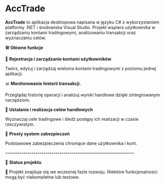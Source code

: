 # AccTrade

**AccTrade** to aplikacja desktopowa napisana w języku C# z wykorzystaniem platformy .NET i środowiska Visual Studio. Projekt wspiera użytkownika w zarządzaniu kontami tradingowymi, analizowaniu transakcji oraz wyznaczaniu celów.

**🛠️ Główne funkcje**

👤 **Rejestracja i zarządzanie kontami użytkowników**

Twórz, edytuj i zarządzaj wieloma kontami tradingowymi z poziomu jednej aplikacji.

📊 **Monitorowanie historii transakcji.**

Przeglądaj historię operacji i analizuj wyniki handlowe dzięki zintegrowanym narzędziom.

🎯 **Ustalanie i realizacja celów handlowych**

Wyznaczaj cele tradingowe i śledź postępy ich realizacji w czasie rzeczywistym.

🔐 **Prosty system zabezpieczeń**

Podstawowe zabezpieczenia chroniące dane użytkownika i kont.


**----------------------------------------------------------------**

🧪 **Status projektu**

🚧 Projekt znajduje się we wczesnej fazie rozwoju. Niektóre funkcjonalności mogą być niekompletne lub testowe.
